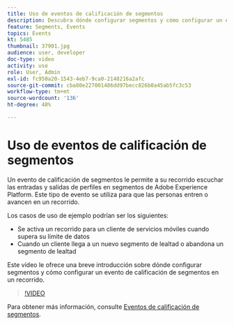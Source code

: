```yaml
---
title: Uso de eventos de calificación de segmentos
description: Descubra dónde configurar segmentos y cómo configurar un evento de calificación de segmentos en un recorrido.
feature: Segments, Events
topics: Events
kt: 5485
thumbnail: 37901.jpg
audience: user, developer
doc-type: video
activity: use
role: User, Admin
exl-id: fc950a20-1543-4eb7-9ca0-2148216a2afc
source-git-commit: cba80e227001486dd97becc826b0a45ab5fc3c53
workflow-type: tm+mt
source-wordcount: '136'
ht-degree: 48%

---
```


# Uso de eventos de calificación de segmentos

Un evento de calificación de segmentos le permite a su recorrido escuchar las entradas y salidas de perfiles en segmentos de Adobe Experience Platform. Este tipo de evento se utiliza para que las personas entren o avancen en un recorrido.

Los casos de uso de ejemplo podrían ser los siguientes:

* Se activa un recorrido para un cliente de servicios móviles cuando supera su límite de datos
* Cuando un cliente llega a un nuevo segmento de lealtad o abandona un segmento de lealtad

Este vídeo le ofrece una breve introducción sobre dónde configurar segmentos y cómo configurar un evento de calificación de segmentos en un recorrido.

>[!VIDEO](https://video.tv.adobe.com/v/37901?quality=12&learn=on)

Para obtener más información, consulte [Eventos de calificación de segmentos](https://experienceleague.adobe.com/docs/journeys/using/building-journeys/about-journey-building/events-activities/segment-qualification-events.html?lang=en).
